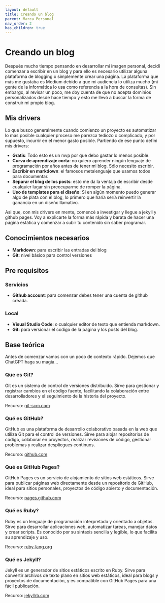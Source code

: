 ```yaml
---
layout: default
title: Creando un blog
parent: Marca Personal
nav_order: 2
has_children: true
---
```


# Creando un blog

Después mucho tiempo pensando en desarrollar mi imagen personal, decidí comenzar a escribir en un blog y para ello es necesario utilizar alguna plataforma de blogging o simplemente crear una página. 
La plataforma que más me gustaba es Medium debido a que mi audiencia lo utiliza mucho (mi gente de la informática lo usa como referencia a la hora de consultas). Sin embargo, al revisar un poco, me doy cuenta de que no acepta dominios personalizados desde hace tiempo y esto me llevó a buscar la forma de construir mi propio blog.

## Mis drivers

Lo que busco generalmente cuando comienzo un proyecto es automatizar lo mas posible cualquier proceso me parezca tediozo o complicado, y por supuesto, incurrir en el menor gasto posible. Partiendo de ese punto definí mis drivers:
- **Gratis**: Todo esto es un mvp por que debo gastar lo menos posible.
- **Curva de aprendizaje corta**: no quiero aprender ningún lenguaje de programación por años antes de tener mi blog. Sólo necesito escribir.
- **Escribir en markdown**: el famosos metalenguaje que usamos todos para documentar.
- **Separar el blog de los posts**: esto me da la ventaja de escribir desde cualquier lugar sin preocuparme de romper la página.
- **Uso de templates para el diseño**: Si en algún momento puedo generar algo de plata con el blog, lo primero que haría sería reinvertir la ganancia en un diseño llamativo.

Asi que, con mis drivers en mente, comencé a investigar y llegue a jekyll y github pages. Voy a explicarte la forma más rápida y barata de hacer una página estática y comenzar a subir tu contenido sin saber programar.

## Conocimientos necesarios

- **Markdown**: para escribir las entradas del blog
- **Git**: nivel básico para control versiones

## Pre requisitos

### Servicios
- **Github account**: para comenzar debes tener una cuenta de github creada.

### Local
- **Visual Studio Code**: o cualquier editor de texto que entienda markdown.
- **Git**: para versionar el codigo de la pagina y los posts del blog.

## Base teórica
Antes de comenzar vamos con un poco de contexto rápido. Dejemos que ChatGPT haga su magia...

### Que es Git?
Git es un sistema de control de versiones distribuido. Sirve para gestionar y registrar cambios en el código fuente, facilitando la colaboración entre desarrolladores y el seguimiento de la historia del proyecto.

Recurso: [git-scm.com](https://git-scm.com/)

### Qué es GitHub?
GitHub es una plataforma de desarrollo colaborativo basada en la web que utiliza Git para el control de versiones. Sirve para alojar repositorios de código, colaborar en proyectos, realizar revisiones de código, gestionar problemas y realizar despliegues continuos.

Recurso: [github.com](https://github.com/)

### Qué es GitHub Pages?
GitHub Pages es un servicio de alojamiento de sitios web estáticos. Sirve para publicar páginas web directamente desde un repositorio de GitHub, ideal para sitios personales, proyectos de código abierto y documentación.

Recurso: [pages.github.com](https://pages.github.com/)

### Qué es Ruby?
Ruby es un lenguaje de programación interpretado y orientado a objetos. Sirve para desarrollar aplicaciones web, automatizar tareas, manejar datos y crear scripts. Es conocido por su sintaxis sencilla y legible, lo que facilita su aprendizaje y uso.

Recurso: [ruby-lang.org](https://www.ruby-lang.org/)

### Qué es Jekyll?
Jekyll es un generador de sitios estáticos escrito en Ruby. Sirve para convertir archivos de texto plano en sitios web estáticos, ideal para blogs y proyectos de documentación, y es compatible con GitHub Pages para una fácil publicación.

Recurso: [jekyllrb.com](https://jekyllrb.com/)